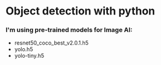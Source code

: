 # Object detection with python

### I'm using pre-trained models for Image AI:
* resnet50_coco_best_v2.0.1.h5
* yolo.h5
* yolo-tiny.h5
